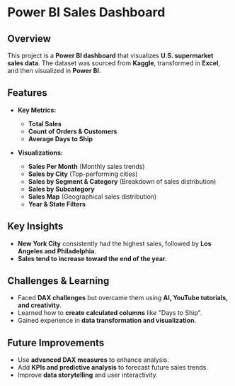 # Power BI Sales Dashboard  

## Overview  
This project is a **Power BI dashboard** that visualizes **U.S. supermarket sales data**. The dataset was sourced from **Kaggle**, transformed in **Excel**, and then visualized in **Power BI**.  

## Features  
- **Key Metrics:**  
  - **Total Sales**  
  - **Count of Orders & Customers**  
  - **Average Days to Ship**  

- **Visualizations:**  
  - **Sales Per Month** (Monthly sales trends)  
  - **Sales by City** (Top-performing cities)  
  - **Sales by Segment & Category** (Breakdown of sales distribution)  
  - **Sales by Subcategory**  
  - **Sales Map** (Geographical sales distribution)  
  - **Year & State Filters**  

## Key Insights  
- **New York City** consistently had the highest sales, followed by **Los Angeles and Philadelphia**.  
- **Sales tend to increase toward the end of the year.**  

## Challenges & Learning  
- Faced **DAX challenges** but overcame them using **AI, YouTube tutorials, and creativity**.  
- Learned how to **create calculated columns** like "Days to Ship".  
- Gained experience in **data transformation and visualization**.  

## Future Improvements  
- Use **advanced DAX measures** to enhance analysis.  
- Add **KPIs and predictive analysis** to forecast future sales trends.  
- Improve **data storytelling** and user interactivity.  
